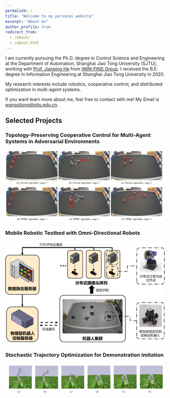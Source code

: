```yaml
---
permalink: /
title: "Welcome to my personal website"
excerpt: "About me"
author_profile: true
redirect_from: 
  - /about/
  - /about.html
---
```


I am currently pursuing the Ph.D. degree in Control Science and Engineering at the Department of Automation, Shanghai Jiao Tong University (SJTU), working with [Prof. Jianping He](https://automation.sjtu.edu.cn/JPHE) from [IWIN-FINS Group](https://iwin-fins.com/). I received the B.E. degree in Information Engineering at Shanghai Jiao Tong University in 2020.

My research interests include robotics, cooperative control, and distributed optimization in multi-agent systems.

If you want learn more about me, feel free to contact with me! My Email is [wangzitong@sjtu.edu.cn](mailto:wangzitong@sjtu.edu.cn).

## Selected Projects
### Topology-Preserving Cooperative Control for Multi-Agent Systems in Adversarial Environments
[![TPMC](/images/TPMC.png)](https://zitwng.github.io/topology-preservation/)

### Mobile Robotic Testbed with Omni-Directional Robots
![TPMC](/images/localization.png)

### Stochastic Trajectory Optimization for Demonstration Imitation
[![STODI](/images/STODI.png)](https://ming-bot.github.io/STODI.github.io/)

